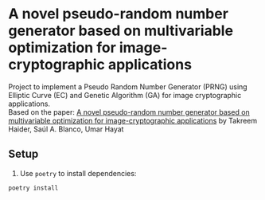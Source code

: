 # A novel pseudo-random number generator based on multivariable optimization for image-cryptographic applications
Project to implement a Pseudo Random Number Generator (PRNG) using Elliptic Curve (EC) and Genetic Algorithm (GA) for image cryptographic applications. \
Based on the paper: [A novel pseudo-random number generator based on multivariable
optimization for image-cryptographic applications](https://www.sciencedirect.com/science/article/pii/S0957417423029482?via%3Dihub) by Takreem Haider, Saúl A. Blanco, Umar Hayat 

## Setup

1. Use `poetry` to install dependencies:

```bash
poetry install
```
